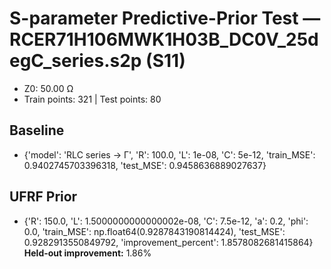 # S-parameter Predictive-Prior Test — RCER71H106MWK1H03B_DC0V_25degC_series.s2p (S11)
- Z0: 50.00 Ω
- Train points: 321  |  Test points: 80

## Baseline
- {'model': 'RLC series -> Γ', 'R': 100.0, 'L': 1e-08, 'C': 5e-12, 'train_MSE': 0.9402745703396318, 'test_MSE': 0.9458636889027637}

## UFRF Prior
- {'R': 150.0, 'L': 1.5000000000000002e-08, 'C': 7.5e-12, 'a': 0.2, 'phi': 0.0, 'train_MSE': np.float64(0.9287843190814424), 'test_MSE': 0.9282913550849792, 'improvement_percent': 1.8578082681415864}
**Held-out improvement:** 1.86%